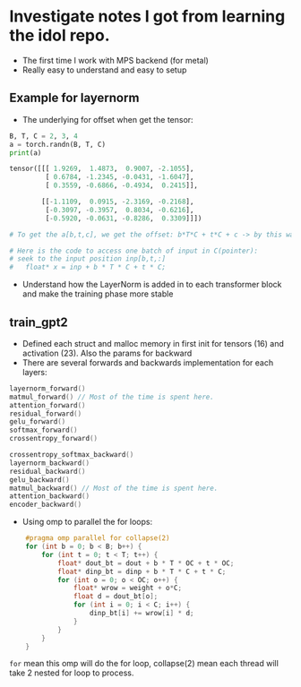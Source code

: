 # Investigate notes I got from learning the idol repo.

- The first time I work with MPS backend (for metal)
- Really easy to understand and easy to setup

## Example for layernorm
- The underlying for offset when get the tensor:
```python
B, T, C = 2, 3, 4
a = torch.randn(B, T, C)
print(a)

tensor([[[ 1.9269,  1.4873,  0.9007, -2.1055],
         [ 0.6784, -1.2345, -0.0431, -1.6047],
         [ 0.3559, -0.6866, -0.4934,  0.2415]],

        [[-1.1109,  0.0915, -2.3169, -0.2168],
         [-0.3097, -0.3957,  0.8034, -0.6216],
         [-0.5920, -0.0631, -0.8286,  0.3309]]])

# To get the a[b,t,c], we get the offset: b*T*C + t*C + c -> by this way we can access the tensor in C

# Here is the code to access one batch of input in C(pointer):
# seek to the input position inp[b,t,:]
#   float* x = inp + b * T * C + t * C;
```
- Understand how the LayerNorm is added in to each transformer block and make the training phase more stable

## train_gpt2

- Defined each struct and malloc memory in first init for tensors (16) and activation (23). Also the params for backward
- There are several forwards and backwards implementation for each layers:
```cpp
layernorm_forward()
matmul_forward() // Most of the time is spent here.
attention_forward()
residual_forward()
gelu_forward()
softmax_forward()
crossentropy_forward()

crossentropy_softmax_backward()
layernorm_backward()
residual_backward()
gelu_backward()
matmul_backward() // Most of the time is spent here.
attention_backward()
encoder_backward()
```

- Using omp to parallel the for loops:
```cpp
    #pragma omp parallel for collapse(2)
    for (int b = 0; b < B; b++) {
        for (int t = 0; t < T; t++) {
            float* dout_bt = dout + b * T * OC + t * OC;
            float* dinp_bt = dinp + b * T * C + t * C;
            for (int o = 0; o < OC; o++) {
                float* wrow = weight + o*C;
                float d = dout_bt[o];
                for (int i = 0; i < C; i++) {
                    dinp_bt[i] += wrow[i] * d;
                }
            }
        }
    }
```
`for` mean this omp will do the for loop, collapse(2) mean each thread will take 2 nested for loop to process.

